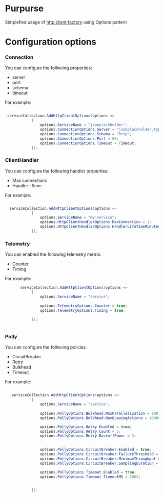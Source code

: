# Purpurse 

Simplefied usage of [http client factory](https://docs.microsoft.com/en-us/dotnet/architecture/microservices/implement-resilient-applications/use-httpclientfactory-to-implement-resilient-http-requests) using Options pattern

# Configuration options

### Connection
You can configure the follwoing properties:
- server
- port
- schema
- timeout
 

For example:

```csharp

 serviceCollection.AddHttpClientOptions(options =>
            {
                options.ServiceName = "jsonplaceholder";
                options.ConnectionOptions.Server = "jsonplaceholder.typicode.com";
                options.ConnectionOptions.Schema = "http";
                options.ConnectionOptions.Port = 80;
                options.ConnectionOptions.Timeout = Timeout; 
            });

```


### ClientHandler
You can configure the following handler properties:
- Max connections
- Handler liftime

For example:

```csharp

  serviceCollection.AddHttpClientOptions(options =>
            {
                options.ServiceName = "my-service"; 
                options.HttpClientHandlerOptions.MaxConnection = 1;
                options.HttpClientHandlerOptions.HandlerLifeTimeMinutes = 10;
            });

```

### Telemetry
You can enabled the following telemetry metrix:

- Counter
- Timing 

For example:

```csharp
       serviceCollection.AddHttpClientOptions(options =>
            {
                options.ServiceName = "service";
             
                options.TelemetryOptions.Counter = true;
                options.TelemetryOptions.Timing = true;
  
            });
            
```

### Polly
You can configure the follwoing policies:

- CircuitBreaker
- Retry
- Bulkhead
- Timeout

For example:

```csharp

   serviceCollection.AddHttpClientOptions(options =>
            {
                options.ServiceName = "service";
             
                options.PollyOptions.Bulkhead.MaxParallelization = 100;
                options.PollyOptions.Bulkhead.MaxQueuingActions = 10000;

                options.PollyOptions.Retry.Enabled = true;
                options.PollyOptions.Retry.Count = 5;
                options.PollyOptions.Retry.BackoffPower = 3;
                
                
                options.PollyOptions.CircuitBreaker.Enabled = true;
                options.PollyOptions.CircuitBreaker.FailureThreshold = 0.7;
                options.PollyOptions.CircuitBreaker.MinimumThroughput = 20;
                options.PollyOptions.CircuitBreaker.SamplingDuration = 1000;
             
                options.PollyOptions.Timeout.Enabled = true;
                options.PollyOptions.Timeout.TimeoutMS = 1000;


            });

```


 

